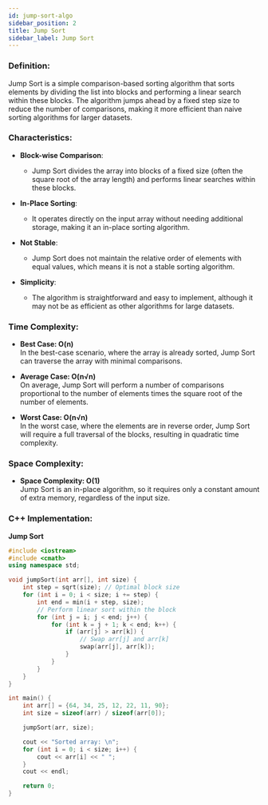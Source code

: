 ```yaml
---
id: jump-sort-algo  
sidebar_position: 2  
title: Jump Sort  
sidebar_label: Jump Sort  
---
```


### Definition:

Jump Sort is a simple comparison-based sorting algorithm that sorts elements by dividing the list into blocks and performing a linear search within these blocks. The algorithm jumps ahead by a fixed step size to reduce the number of comparisons, making it more efficient than naive sorting algorithms for larger datasets.

### Characteristics:

- **Block-wise Comparison**:
  - Jump Sort divides the array into blocks of a fixed size (often the square root of the array length) and performs linear searches within these blocks.

- **In-Place Sorting**:
  - It operates directly on the input array without needing additional storage, making it an in-place sorting algorithm.

- **Not Stable**:
  - Jump Sort does not maintain the relative order of elements with equal values, which means it is not a stable sorting algorithm.

- **Simplicity**:
  - The algorithm is straightforward and easy to implement, although it may not be as efficient as other algorithms for large datasets.

### Time Complexity:

- **Best Case: O(n)**  
  In the best-case scenario, where the array is already sorted, Jump Sort can traverse the array with minimal comparisons.

- **Average Case: O(n√n)**  
On average, Jump Sort will perform a number of comparisons proportional to the number of elements times the square root of the number of elements.

- **Worst Case: O(n√n)**  
In the worst case, where the elements are in reverse order, Jump Sort will require a full traversal of the blocks, resulting in quadratic time complexity.

### Space Complexity:

- **Space Complexity: O(1)**  
Jump Sort is an in-place algorithm, so it requires only a constant amount of extra memory, regardless of the input size.

### C++ Implementation:

**Jump Sort**
```cpp
#include <iostream>
#include <cmath>
using namespace std;

void jumpSort(int arr[], int size) {
    int step = sqrt(size); // Optimal block size
    for (int i = 0; i < size; i += step) {
        int end = min(i + step, size);
        // Perform linear sort within the block
        for (int j = i; j < end; j++) {
            for (int k = j + 1; k < end; k++) {
                if (arr[j] > arr[k]) {
                    // Swap arr[j] and arr[k]
                    swap(arr[j], arr[k]);
                }
            }
        }
    }
}

int main() {
    int arr[] = {64, 34, 25, 12, 22, 11, 90};
    int size = sizeof(arr) / sizeof(arr[0]);

    jumpSort(arr, size);

    cout << "Sorted array: \n";
    for (int i = 0; i < size; i++) {
        cout << arr[i] << " ";
    }
    cout << endl;

    return 0;
}
```
